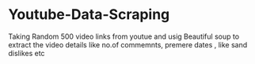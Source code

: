 # Youtube-Data-Scraping
Taking Random 500 video links from youtue and usig Beautiful soup to extract the video details like 
no.of commemnts, premere dates , like sand dislikes etc
